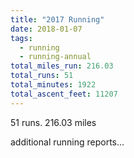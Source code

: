 ```yaml
---
title: "2017 Running"
date: 2018-01-07
tags:
  - running
  - running-annual
total_miles_run: 216.03
total_runs: 51
total_minutes: 1922
total_ascent_feet: 11207
---
```


51 runs. 216.03 miles

<!--more-->

additional running reports...
